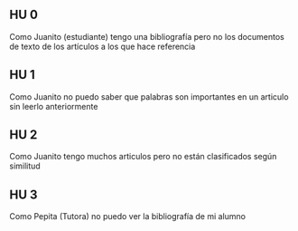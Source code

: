 ## HU 0

Como Juanito (estudiante) tengo una bibliografía pero no los documentos de texto de los artículos a los que hace referencia

## HU 1

Como Juanito no puedo saber que palabras son importantes en un articulo sin leerlo anteriormente

## HU 2

Como Juanito tengo muchos articulos pero no están clasificados según similitud

## HU 3

Como Pepita (Tutora) no puedo ver la bibliografía de mi alumno